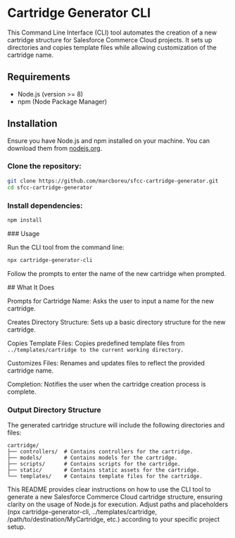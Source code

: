 # Cartridge Generator CLI

This Command Line Interface (CLI) tool automates the creation of a new cartridge structure for Salesforce Commerce Cloud projects. It sets up directories and copies template files while allowing customization of the cartridge name.

## Requirements

- Node.js (version >= 8)
- npm (Node Package Manager)

## Installation

Ensure you have Node.js and npm installed on your machine. You can download them from [nodejs.org](https://nodejs.org).

### Clone the repository:

```bash
git clone https://github.com/marcboreu/sfcc-cartridge-generator.git
cd sfcc-cartridge-generator
```

### Install dependencies:

```bash
npm install
```

### Usage

Run the CLI tool from the command line:

```bash
npx cartridge-generator-cli
```

Follow the prompts to enter the name of the new cartridge when prompted.

## What It Does

Prompts for Cartridge Name: Asks the user to input a name for the new cartridge.

Creates Directory Structure: Sets up a basic directory structure for the new cartridge.

Copies Template Files: Copies predefined template files from ```../templates/cartridge to the current working directory.```

Customizes Files: Renames and updates files to reflect the provided cartridge name.

Completion: Notifies the user when the cartridge creation process is complete.

### Output Directory Structure

The generated cartridge structure will include the following directories and files:

```
cartridge/
├── controllers/  # Contains controllers for the cartridge.
├── models/       # Contains models for the cartridge.
├── scripts/      # Contains scripts for the cartridge.
├── static/       # Contains static assets for the cartridge.
└── templates/    # Contains template files for the cartridge.
```

This README provides clear instructions on how to use the CLI tool to generate a new Salesforce Commerce Cloud cartridge structure, ensuring clarity on the usage of Node.js for execution. Adjust paths and placeholders (npx cartridge-generator-cli, ../templates/cartridge, /path/to/destination/MyCartridge, etc.) according to your specific project setup.
